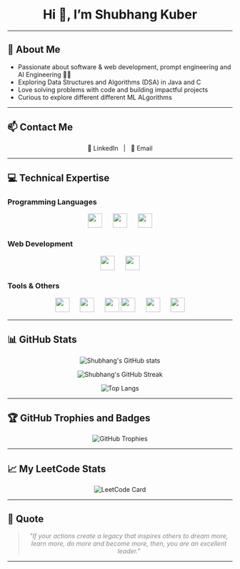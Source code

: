 <h1 align="center">Hi 👋, I’m Shubhang Kuber</h1>

---

## 💫 About Me

- Passionate about software & web development, prompt engineering and AI Engineering 🤖💡  
- Exploring Data Structures and Algorithms (DSA) in Java and C  
- Love solving problems with code and building impactful projects
- Curious to explore different different ML ALgorithms  

---

## 📫 Contact Me

<p align="center">
  <a href="https://www.linkedin.com/in/shubhang-kuber-4b357a32a/" target="_blank" rel="noopener noreferrer" style="text-decoration:none;">
    🔗 LinkedIn
  </a> &nbsp;&nbsp;|&nbsp;&nbsp; 
  <a href="mailto:kuber.shubhang@gmail.com" target="_blank" rel="noopener noreferrer" style="text-decoration:none;">
    📧 Email
  </a>
</p>

---

## 💻 Technical Expertise

### Programming Languages  
<p align="center">
  <img src="https://img.shields.io/badge/c-%2300599C.svg?style=flat-square&logo=c&logoColor=white" height="32" />
  &nbsp;&nbsp;&nbsp;&nbsp;
  <img src="https://img.shields.io/badge/c++-%2300599C.svg?style=flat-square&logo=c%2B%2B&logoColor=white" height="32" />
  &nbsp;&nbsp;&nbsp;&nbsp;
  <img src="https://img.shields.io/badge/java-%23ED8B00.svg?style=flat-square&logo=java&logoColor=white" height="32" />
</p>

### Web Development  
<p align="center">
  <img src="https://img.shields.io/badge/html5-%23E34F26.svg?style=flat-square&logo=html5&logoColor=white" height="32" />
  &nbsp;&nbsp;&nbsp;&nbsp;
  <img src="https://img.shields.io/badge/css3-%231572B6.svg?style=flat-square&logo=css3&logoColor=white" height="32" />
</p>

### Tools & Others  
<p align="center">
  <img src="https://img.shields.io/badge/Canva-%2300C4CC.svg?style=flat-square&logo=Canva&logoColor=white" height="32" />
  &nbsp;&nbsp;&nbsp;&nbsp;
  <img src="https://img.shields.io/badge/github-%23121011.svg?style=flat-square&logo=github&logoColor=white" height="32" />
  &nbsp;&nbsp;&nbsp;&nbsp;
  <img src="https://img.shields.io/badge/git-%23F05033.svg?style=flat-square&logo=git&logoColor=white" height="32" />
  <img src="https://img.shields.io/badge/Google%20Colab-F9AB00.svg?style=flat-square&logo=googlecolab&logoColor=white" height="32" />
  &nbsp;&nbsp;&nbsp;&nbsp;
  <img src="https://img.shields.io/badge/Jupyter-F37626.svg?style=flat-square&logo=Jupyter&logoColor=white" height="32" />
  &nbsp;&nbsp;&nbsp;&nbsp;
  <img src="https://img.shields.io/badge/Anaconda-44A833.svg?style=flat-square&logo=anaconda&logoColor=white" height="32" />
</p>

---

## 📊 GitHub Stats

<div align="center">

![Shubhang's GitHub stats](https://github-readme-stats.vercel.app/api?username=Shubhang-Kuber&theme=dark&hide_border=false&include_all_commits=false&count_private=false&show_icons=true&line_height=27&hide_title=true&custom_title=GitHub%20Statistics)

![Shubhang's GitHub Streak](https://github-readme-streak-stats.herokuapp.com/?user=Shubhang-Kuber&theme=dark&hide_border=false)

![Top Langs](https://github-readme-stats.vercel.app/api/top-langs/?username=Shubhang-Kuber&theme=dark&hide_border=false&include_all_commits=false&count_private=false&layout=compact)

</div>

---

## 🏆 GitHub Trophies and Badges  

<div align="center">

![GitHub Trophies](https://github-profile-trophy.vercel.app/?username=Shubhang-Kuber&theme=radical&no-frame=false&no-bg=true&margin-w=4)

</div>

---

## 📈 My LeetCode Stats

<div align="center">

![LeetCode Card](https://leetcard.jacoblin.cool/ShubhangKuber?theme=dark&font=baloo&ext=heatmap)

</div>

---

## 📝 Quote

<blockquote align="center" style="font-style: italic; color: #888;">
"If your actions create a legacy that inspires others to dream more, learn more, do more and become more, then, you are an excellent leader."
</blockquote>

---

